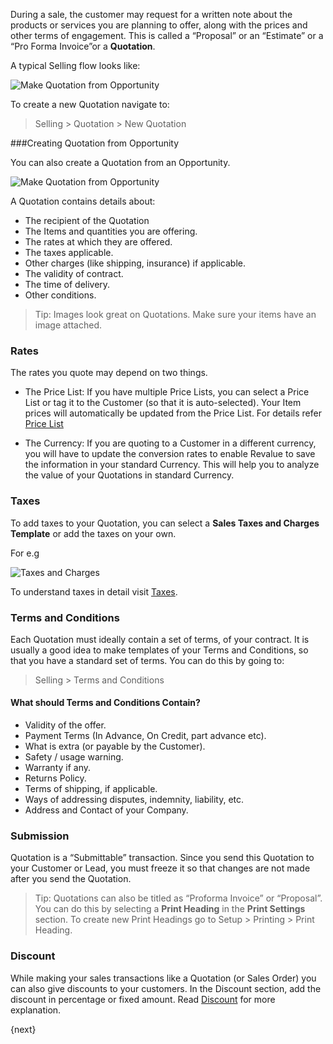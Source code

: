During a sale, the customer may request for a written note about the products
or services you are planning to offer, along with the prices and other terms
of engagement. This is called a “Proposal” or an “Estimate” or a “Pro Forma
Invoice”or a **Quotation**.

A typical Selling flow looks like:

<img class="screenshot" alt="Make Quotation from Opportunity" src="{{docs_base_url}}/assets/img/selling/selling-flow.png">

To create a new Quotation navigate to:

> Selling > Quotation > New Quotation

###Creating Quotation from Opportunity

You can also create a Quotation from an Opportunity.

<img class="screenshot" alt="Make Quotation from Opportunity" src="{{docs_base_url}}/assets/img/selling/make-quote-from-opp.png">

A Quotation contains details about:

  * The recipient of the Quotation
  * The Items and quantities you are offering.
  * The rates at which they are offered.
  * The taxes applicable.
  * Other charges (like shipping, insurance) if applicable.
  * The validity of contract.
  * The time of delivery.
  * Other conditions.

> Tip: Images look great on Quotations. Make sure your items have an image attached.

### Rates

The rates you quote may depend on two things.

  * The Price List: If you have multiple Price Lists, you can select a Price List or tag it to the Customer (so that it is auto-selected). Your Item prices will automatically be updated from the Price List. For details refer [Price List]({{docs_base_url}}/user/manual/en/setting-up/price-lists.html)

  * The Currency: If you are quoting to a Customer in a different currency, you will have to update the conversion rates to enable Revalue to save the information in your standard Currency. This will help you to analyze the value of your Quotations in standard Currency.

### Taxes

To add taxes to your Quotation, you can select a **Sales Taxes and Charges Template** or add the taxes on your own.

For e.g

<img class="screenshot" alt="Taxes and Charges" src="{{docs_base_url}}/assets/img/selling/taxes-and-charges.gif">

To understand taxes in detail visit [Taxes]({{docs_base_url}}/user/manual/en/setting-up/setting-up-taxes.html).

### Terms and Conditions

Each Quotation must ideally contain a set of terms, of your contract. It is
usually a good idea to make templates of your Terms and Conditions, so that
you have a standard set of terms. You can do this by going to:

> Selling > Terms and Conditions

#### What should Terms and Conditions Contain?

  * Validity of the offer.
  * Payment Terms (In Advance, On Credit, part advance etc).
  * What is extra (or payable by the Customer).
  * Safety / usage warning.
  * Warranty if any.
  * Returns Policy.
  * Terms of shipping, if applicable.
  * Ways of addressing disputes, indemnity, liability, etc.
  * Address and Contact of your Company.

### Submission

Quotation is a “Submittable” transaction. Since you send this Quotation to
your Customer or Lead, you must freeze it so that changes are not made after
you send the Quotation.

> Tip: Quotations can also be titled as “Proforma Invoice” or “Proposal”.
You can do this by selecting a **Print Heading** in the **Print Settings**
section. To create new Print Headings go to Setup > Printing >
Print Heading.

### Discount

While making your sales transactions like a Quotation (or Sales Order) you
can also give discounts to your customers. In the Discount section, add
the discount in percentage or fixed amount. Read [Discount](https://frappe.github.io/erpnext/user/manual/en/selling/articles/applying-discount) for more explanation.

{next}
